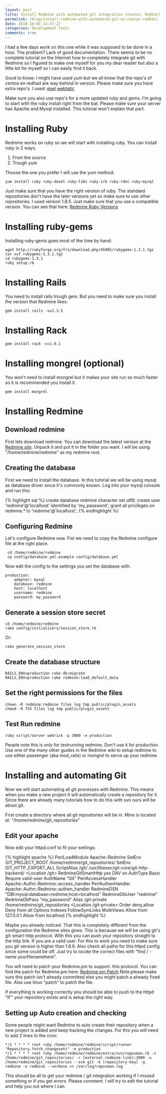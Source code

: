 ```yaml
---
layout: post
title: Install Redmine with automated git integration (Centos, Redhat)
permalink: /blog/install-redmine-with-automated-git-on-centos-redhat/
date: 2010-10-05 13:37:27
categories: Development Tools
comments: true
---
```


I had a few days work on this one while it was supposed to be done in a hour. The problem? Lack of good documentation. There seems to be no complete tutorial on the Internet how to completely integrate git with Redmine so I figured to make one myself for you my dear reader but also a little bit for myself so I can easily find it back.

Good to know: I might have used yum but we all know that the repo's of centos en redhad are way behind in version. Please make sure you have extra repo's. I used:
<a title="epel repo" href="http://fedoraproject.org/wiki/EPEL/FAQ#How_can_I_install_the_packages_from_the_EPEL_software_repository.3F" target="_blank">epel</a>
<a title="webtatic repo" href="http://www.webtatic.com/blog/2009/06/php-530-on-centos-5/" target="_blank">webtatic</a>

Make sure you also use repo's for a more updated ruby and gems. I'm going to start with the ruby install right from the bat. Please make sure your server has Apache and Mysql installed. This tutorial won't explain that part.

# Installing Ruby
Redmine works on ruby so we will start with installing ruby. You can install ruby in 2 ways.

1. From the source
2. Trough yum

Thoose the one you prefer I will use the yum method:

    yum install ruby ruby-devel ruby-libs ruby-irb ruby-rdoc ruby-mysql

Just make sure that you have the right version of ruby. The standard repositories don't have the later versions yet so make sure to use other repositories. I used version 1.8.5. Just make sure that you use a compatible version. You can see that here: <a title="Redmine Ruby versions" href="http://www.redmine.org/wiki/1/RedmineInstall" target="_blank">Redmine Ruby Versions</a>

# Installing ruby-gems
Installing ruby-gems goes most of the time by hand:

    wget http://rubyforge.org/frs/download.php/45905/rubygems-1.3.1.tgz
    tar xvf rubygems-1.3.1.tgz
    cd rubygems-1.3.1
    ruby setup.rb

# Installing Rails

You need to install rails trough gem. But you need to make sure you install the version that Redmine likes:

    gem install rails -v=2.3.5

# Installing Rack

    gem install rack -v=1.0.1

# Installing mongrel (optional)
You won't need to install mongrel but it makes your site run so much faster so it is recommended you install it.

    gem install mongrel

# Installing Redmine

## Download redmine

First lets download redmine. You can download the latest version at the <a title="Redmine Site" href="http://www.redmine.org/wiki/redmine/Download" target="_blank">Redmine site</a>. Unpack it and put it in the folder you want. I will be using "/home/redmine/redmine" as my redmine root.

## Creating the database

First we need to install the database. In this tutorial we will be using mysql as database driver since it's commonly known. Log into your mysql console and run this:

{% highlight sql %}
create database redmine character set utf8;
create user 'redmine'@'localhost' identified by 'my_password';
grant all privileges on redmine.* to 'redmine'@'localhost';
{% endhighlight %}

## Configuring Redmine
Let's configure Redmine now. Fist we need to copy the Redmine configure file at the right place.

     cd /home/redmine/redmine
     cp config/database.yml.example config/database.yml

Now edit the config to the settings you set the database with.

    production:
        adapter: mysql
        database: redmine
        host: localhost
        username: redmine
        password: my_password

## Generate a session store secret

    cd /home/redmine/redmine
    rake config/initializers/session_store.rb

Or:

    rake generate_session_store

## Create the database structure

    RAILS_ENV=production rake db:migrate
    RAILS_ENV=production rake redmine:load_default_data

## Set the right permissions for the files

    chown -R redmine:redmine files log tmp public/plugin_assets
    chmod -R 755 files log tmp public/plugin_assets

## Test Run redmine

    ruby script/server webrick -p 3000 -e production


People note this is only for testrunning redmine. Don't use it for production. Use one of the many other guides in the Redmine wiki to setup redmine to use either passenger (aka mod_rails) or mongrel to serve up your redmine.

# Installing and automating Git
Now we will start automating all git processes with Redmine. This means when you make a new project it will automatically create a repository for it. Since there are already many tutorials how to do this with svn ours will be about git.

First create a directory where all git repositories will be in. Mine is located at: "/home/redmine/git_repositories"

## Edit your apache
Now edit your httpd.conf to fit your settings:

{% highlight apache %}
PerlLoadModule Apache::Redmine
SetEnv GIT_PROJECT_ROOT /home/redmine/git_repositories/
SetEnv GIT_HTTP_EXPORT_ALL
ScriptAlias /git/ /usr/libexec/git-core/git-http-backend/
<Location /git>
	RedmineGitSmartHttp yes
	DAV on
	AuthType Basic
	Require valid-user
	AuthName "Git"
	PerlAccessHandler Apache::Authn::Redmine::access_handler
	PerlAuthenHandler Apache::Authn::Redmine::authen_handler
	RedmineDSN "DBI:mysql:database=redmine;host=localhost"
	RedmineDbUser "redmine"
	RedmineDbPass "my_password"
</Location>
Alias /git-private /home/redmine/git_repositories
<Location /git-private>
	Order deny,allow
	Deny from all
	<Limit GET PROPFIND OPTIONS REPORT>
		Options Indexes FollowSymLinks MultiViews
		Allow from 127.0.0.1
		Allow from localhost
	</Limit>
</Location>
{% endhighlight %}

Maybe you already noticed. That this is completely different from the configuration the Redmine sites gives. This is because we will be using git's git-smart-http protocol. With this you can push your repository straight to the http link. If you are a valid user. For this to work you need to make sure you git version is higher than 1.6.6. Also check all paths for this httpd config since some could be off. Just try to locate the correct files with "find / -name yourfilenamehere".

You will need to patch your Redmine.pm to support. this protocol. You can find the patch for Redmine.pm here: <a title="Redmine.pm Patch" href="http://www.redmine.org/issues/4905" target="_blank">Redmine.pm Patch</a> Note:please make sure this patch isn't already committed else you might patch a already fixed file. Also use linux "patch" to patch the file.

If everything is working correctly you should be able to push to the httpd "IF" your repository exists and is setup the right way.

## Setting up Auto creation and checking
Some people might want Redmine to auto create their repository when a new project is added and keep tracking the changes. For this you will need to add 2 lines to the cron:

    */1 * * * * root ruby /home/redmine/redmine/script/runner "Repository.fetch_changesets" -e production
    */1 * * * * root ruby /home/redmine/redmine/extra/svn/reposman.rb -s /home/redmine/git_repositories/ -r [external-redmine-link]:3000 -u /home/redmine/git_repositories --scm git -k [repository-key] -g redmine -o redmine --verbose >> /var/log/reposman.log

This should be all to get your redmine / git integration working if I missed something or if you get errors. Please comment. I will try to edit the tutorial and help you out where I can.
